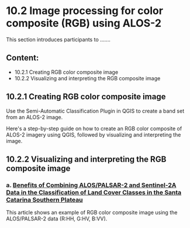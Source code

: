 # 10.2 Image processing for color composite (RGB) using ALOS-2
This section introduces participants to .......

## Content:
- 10.2.1 Creating RGB color composite image
- 10.2.2 Visualizing and interpreting the RGB composite image

## 10.2.1 Creating RGB color composite image

Use the Semi-Automatic Classification Plugin in QGIS to create a band set from an ALOS-2 image.

Here's a step-by-step guide on how to create an RGB color composite of ALOS-2 imagery using QGIS, followed by visualizing and interpreting the image.




## 10.2.2 Visualizing and interpreting the RGB composite image

### a. [Benefits of Combining ALOS/PALSAR-2 and Sentinel-2A Data in the Classification of Land Cover Classes in the Santa Catarina Southern Plateau](https://www.mdpi.com/2072-4292/13/2/229#)

This article shows an example of RGB color composite image using the ALOS/PALSAR-2 data (R:HH, G:HV, B:VV).

